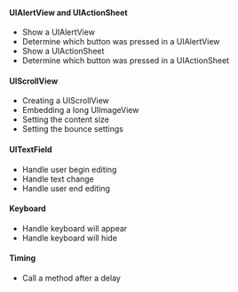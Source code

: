 #### UIAlertView and UIActionSheet

- Show a UIAlertView
- Determine which button was pressed in a UIAlertView
- Show a UIActionSheet
- Determine which button was pressed in a UIActionSheet

#### UIScrollView

- Creating a UIScrollView
- Embedding a long UIImageView
- Setting the content size
- Setting the bounce settings

#### UITextField

- Handle user begin editing
- Handle text change
- Handle user end editing

#### Keyboard

- Handle keyboard will appear
- Handle keyboard will hide

#### Timing

- Call a method after a delay
